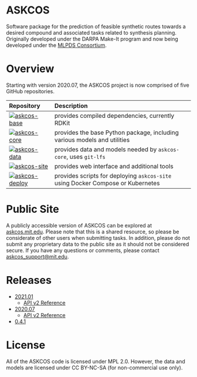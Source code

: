 # ASKCOS
Software package for the prediction of feasible synthetic routes towards a desired compound and associated tasks related to synthesis planning. Originally developed under the DARPA Make-It program and now being developed under the [MLPDS Consortium](http://mlpds.mit.edu).

# Overview
Starting with version 2020.07, the ASKCOS project is now comprised of five GitHub repositories.

| Repository | Description |
| :--------- | :---------- |
| [![askcos-base](https://img.shields.io/badge/-askcos--base-blue?style=flat-square)](https://github.com/ASKCOS/askcos-base) | provides compiled dependencies, currently RDKit |
| [![askcos-core](https://img.shields.io/badge/-askcos--core-blue?style=flat-square)](https://github.com/ASKCOS/askcos-core) | provides the base Python package, including various models and utilities |
| [![askcos-data](https://img.shields.io/badge/-askcos--data-blue?style=flat-square)](https://github.com/ASKCOS/askcos-data) | provides data and models needed by `askcos-core`, uses `git-lfs` |
| [![askcos-site](https://img.shields.io/badge/-askcos--site-blue?style=flat-square)](https://github.com/ASKCOS/askcos-site) | provides web interface and additional tools |
| [![askcos-deploy](https://img.shields.io/badge/-askcos--deploy-blue?style=flat-square)](https://github.com/ASKCOS/askcos-deploy) | provides scripts for deploying `askcos-site` using Docker Compose or Kubernetes |

# Public Site
A publicly accessible version of ASKCOS can be explored at [askcos.mit.edu](https://askcos.mit.edu).
Please note that this is a shared resource, so please be considerate of other users when submitting tasks.
In addition, please do not submit any proprietary data to the public site as it should not be considered secure.
If you have any questions or comments, please contact askcos_support@mit.edu.

# Releases
- [2021.01](/2021-01/)
    - [API v2 Reference](/2021-01/api2)
- [2020.07](/2020-07/)
    - [API v2 Reference](/2020-07/api2)
- [0.4.1](/0-4-1/)

# License
All of the ASKCOS code is licensed under MPL 2.0. However, the data and models are licensed under CC BY-NC-SA (for non-commercial use only).
